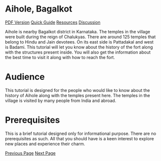 # Aihole, Bagalkot
[PDF Version](../aihole/aihole_pdf_version.md)
[Quick Guide](../aihole/aihole_quick_guide.md)
[Resources](../aihole/aihole_useful_resources.md)
[Discussion](../aihole/aihole_discussion.md)

Aihole is nearby Bagalkot district in Karnataka. The temples in the village were built during the reign of Chalukyas. There are around 125 temples that belong to Hindu and Jain devotees. On its east side is Pattadakal and west is Badami. This tutorial will let you know about the history of the fort along with the structures present inside. You will also get the information about the best time to visit it along with how to reach the fort.

# Audience
This tutorial is designed for the people who would like to know about the history of Aihole along with the temples present here. The temples in the village is visited by many people from India and abroad.

# Prerequisites
This is a brief tutorial designed only for informational purpose. There are no prerequisites as such. All that you should have is a keen interest to explore new places and experience their charm.


[Previous Page](../aihole/index.md) [Next Page](../aihole/aihole_overview.md) 
